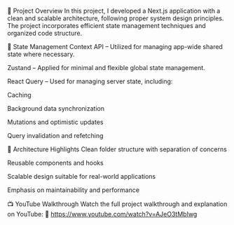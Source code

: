 🚀 Project Overview
In this project, I developed a Next.js application with a clean and scalable architecture, following proper system design principles. The project incorporates efficient state management techniques and organized code structure.

🧠 State Management
Context API – Utilized for managing app-wide shared state where necessary.

Zustand – Applied for minimal and flexible global state management.

React Query – Used for managing server state, including:

Caching

Background data synchronization

Mutations and optimistic updates

Query invalidation and refetching

🧱 Architecture Highlights
Clean folder structure with separation of concerns

Reusable components and hooks

Scalable design suitable for real-world applications

Emphasis on maintainability and performance

📺 YouTube Walkthrough
Watch the full project walkthrough and explanation on YouTube:
🔗 https://www.youtube.com/watch?v=AJeO3tMbIwg